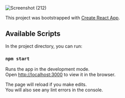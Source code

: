 ![Screenshot (212)](https://user-images.githubusercontent.com/54941979/166271668-0fe39188-d8b0-4c28-901b-dbb838eb9c43.png)


This project was bootstrapped with [Create React App](https://github.com/facebook/create-react-app).

## Available Scripts

In the project directory, you can run:

### `npm start`

Runs the app in the development mode.\
Open [http://localhost:3000](http://localhost:3000) to view it in the browser.

The page will reload if you make edits.\
You will also see any lint errors in the console.

